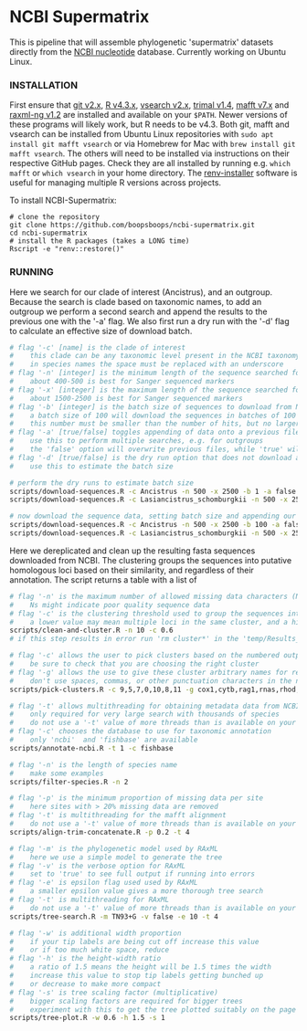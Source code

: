 # NCBI Supermatrix

This is pipeline that will assemble phylogenetic 'supermatrix' datasets directly from the [NCBI nucleotide](https://www.ncbi.nlm.nih.gov/nucleotide) database. Currently working on Ubuntu Linux.

### INSTALLATION

First ensure that [git v2.x](https://git-scm.com/downloads), [R v4.3.x](https://cloud.r-project.org/), [vsearch v2.x](https://github.com/torognes/vsearch), [trimal v1.4](https://github.com/inab/trimal), [mafft v7.x](https://mafft.cbrc.jp/alignment/software/) and [raxml-ng v1.2](https://github.com/amkozlov/raxml-ng) are installed and available on your `$PATH`. Newer versions of these programs will likely work, but R needs to be v4.3. Both git, mafft and vsearch can be installed from Ubuntu Linux repositories with `sudo apt install git mafft vsearch` or via Homebrew for Mac with `brew install git mafft vsearch`. The others will need to be installed via instructions on their respective GitHub pages. Check they are all installed by running e.g. `which mafft` or `which vsearch` in your home directory. The [renv-installer](https://github.com/jcrodriguez1989/renv-installer) software is useful for managing multiple R versions across projects.

To install NCBI-Supermatrix:

```
# clone the repository 
git clone https://github.com/boopsboops/ncbi-supermatrix.git
cd ncbi-supermatrix
# install the R packages (takes a LONG time)
Rscript -e "renv::restore()"
```

### RUNNING

Here we search for our clade of interest (Ancistrus), and an outgroup. Because the search is clade based on taxonomic names, to add an outgroup we perform a second search and append the results to the previous one with the '-a' flag. We also first run a dry run with the '-d' flag to calculate an effective size of download batch.

```bash
# flag '-c' [name] is the clade of interest
#    this clade can be any taxonomic level present in the NCBI taxonomy database (https://www.ncbi.nlm.nih.gov/taxonomy)
#    in species names the space must be replaced with an underscore
# flag '-n' [integer] is the minimum length of the sequence searched for (bp)
#    about 400-500 is best for Sanger sequenced markers
# flag '-x' [integer] is the maximum length of the sequence searched for (bp)
#    about 1500-2500 is best for Sanger sequenced markers
# flag '-b' [integer] is the batch size of sequences to download from NCBI Entrez.
#    a batch size of 100 will download the sequences in batches of 100 or divide them 
#    this number must be smaller than the number of hits, but no larger than 9999
# flag '-a' [true/false] toggles appending of data onto a previous file.
#    use this to perform multiple searches, e.g. for outgroups
#    the 'false' option will overwrite previous files, while 'true' will add data
# flag '-d' [true/false] is the dry run option that does not download any sequence data
#    use this to estimate the batch size

# perform the dry runs to estimate batch size
scripts/download-sequences.R -c Ancistrus -n 500 -x 2500 -b 1 -a false -d true
scripts/download-sequences.R -c Lasiancistrus_schomburgkii -n 500 -x 2500 -b 1 -a false -d true

# now download the sequence data, setting batch size and appending our second search (Lasiancistrus) 
scripts/download-sequences.R -c Ancistrus -n 500 -x 2500 -b 100 -a false -d false
scripts/download-sequences.R -c Lasiancistrus_schomburgkii -n 500 -x 2500 -b 10 -a true -d false
```

Here we dereplicated and clean up the resulting fasta sequences downloaded from NCBI. The clustering groups the sequences into putative homologous loci based on their similarity, and regardless of their annotation. The script returns a table with a list of 

```bash
# flag '-n' is the maximum number of allowed missing data characters (Ns) in the sequence
#    Ns might indicate poor quality sequence data
# flag '-c' is the clustering threshold used to group the sequences into homologs
#    a lower value may mean multiple loci in the same cluster, and a high value may result in one locus split over multiple clusters
scripts/clean-and-cluster.R -n 10 -c 0.6
# if this step results in error run 'rm cluster*' in the 'temp/Results_today' directory and try again.
```

```bash
# flag '-c' allows the user to pick clusters based on the numbered output of the 'clean-and-cluster.R' script
#    be sure to check that you are choosing the right cluster
# flag '-g' allows the use to give these cluster arbitrary names for reference
#    don't use spaces, commas, or other punctuation characters in the names
scripts/pick-clusters.R -c 9,5,7,0,10,8,11 -g cox1,cytb,rag1,rnas,rhod,rag2,myh6
```

```bash
# flag '-t' allows multithreading for obtaining metadata data from NCBI and FishBase
#    only required for very large search with thousands of species
#    do not use a '-t' value of more threads than is available on your machine
# flag '-c' chooses the database to use for taxonomic annotation
#    only 'ncbi'  and 'fishbase' are available
scripts/annotate-ncbi.R -t 1 -c fishbase
```

```bash
# flag '-n' is the length of species name
#    make some examples
scripts/filter-species.R -n 2
```

```bash
# flag '-p' is the minimum proportion of missing data per site
#    here sites with > 20% missing data are removed
# flag '-t' is multithreading for the mafft alignment
#    do not use a '-t' value of more threads than is available on your machine
scripts/align-trim-concatenate.R -p 0.2 -t 4
```

```bash
# flag '-m' is the phylogenetic model used by RAxML
#    here we use a simple model to generate the tree
# flag '-v' is the verbose option for RAxML
#    set to 'true' to see full output if running into errors
# flag '-e' is epsilon flag used used by RAxML
#    a smaller epsilon value gives a more thorough tree search 
# flag '-t' is multithreading for RAxML
#    do not use a '-t' value of more threads than is available on your machine
scripts/tree-search.R -m TN93+G -v false -e 10 -t 4
```

```bash
# flag '-w' is additional width proportion
#    if your tip labels are being cut off increase this value
#    or if too much white space, reduce
# flag '-h' is the height-width ratio
#    a ratio of 1.5 means the height will be 1.5 times the width
#    increase this value to stop tip labels getting bunched up
#    or decrease to make more compact
# flag '-s' is tree scaling factor (multiplicative)
#    bigger scaling factors are required for bigger trees
#    experiment with this to get the tree plotted suitably on the page
scripts/tree-plot.R -w 0.6 -h 1.5 -s 1
```
